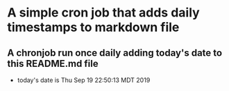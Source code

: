 A simple cron job that adds daily timestamps to markdown file
============================================================
## A chronjob run once daily adding today's date to this README.md file
* today's date is Thu Sep 19 22:50:13 MDT 2019
